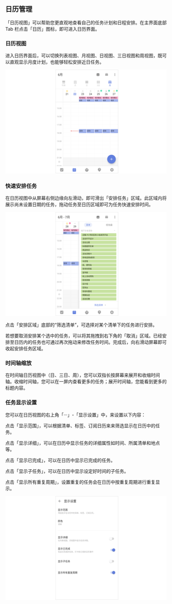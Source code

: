 ## 日历管理

「日历视图」可以帮助您更直观地查看自己的任务计划和日程安排。在主界面底部 Tab 栏点击「日历」图标，即可进入日历界面。

### 日历视图

进入日历界面后，可以切换列表视图、月视图、日视图、三日视图和周视图，既可以直观显示月度计划，也能够轻松安排近日任务。

![](../../images/android/40.png)

### 快速安排任务

在日历视图中从屏幕右侧边缘向左滑动，即可滑出「安排任务」区域。此区域内将展示尚未设置日期的任务，拖动任务至日历区域即可为任务快速安排时间。

![](../../images/android/42.png)

点击「安排区域」底部的“筛选清单”，可选择对某个清单下的任务进行安排。

若想要取消安排某个选中的任务，可以将其拖拽到右下角的「取消」区域。已经安排至日历内的任务也可通过再次拖动来修改任务时间。完成后，向右滑动屏幕即可收起安排任务区域。

### 时间轴缩放
在时间轴日历视图中（日、三日、周），您可以双指长按屏幕来展开和收缩时间轴。收缩时间轴，您可以在一屏内查看更多的任务；展开时间轴，您能看到更多的标题内容。



### 任务显示设置

您可以在日历视图的右上角「···」-「显示设置」中，来设置以下内容：

点击「显示范围」，可以根据清单、标签、订阅日历来来筛选显示在日历中的任务。

点击「显示详细」，可以在日历中显示任务的详细属性如时间、所属清单和地点等。

点击「显示已完成」，可以在日历中显示已完成的任务。

点击「显示子任务」，可以在日历中显示设定好时间的子任务。

点击「显示所有重复周期」，设置重复的任务会在日历中按重复周期进行重复显示。

![](../../images/android/41.png)

